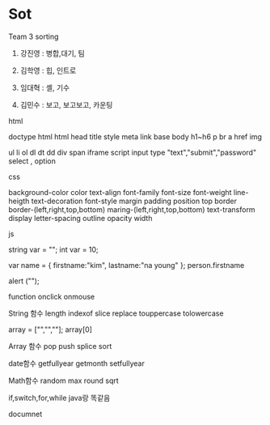 # Sot

Team 3 sorting 

1. 강진영 : 병합,대기, 팀 

2. 김학영 : 힙, 인트로

3. 임대혁 : 셸, 기수

4. 김민수 : 보고, 보고보고, 카운팅


html

doctype html
html
head
title
style
meta
link
base
body
h1~h6
p
br
a href
img
<!-- -->
ul li ol dl dt dd
div span
iframe
script
input type "text","submit","password"
select , option


css


background-color
color
text-align
font-family
font-size
font-weight
line-heigth
text-decoration
font-style
margin
padding
position
top
border
border-(left,right,top,bottom)
maring-(left,right,top,bottom)
text-transform
display
letter-spacing
outline
opacity
width


js

string var = "";
int var = 10;

var name = {
firstname:"kim",
lastname:"na young"
};
person.firstname

alert ("");

function
onclick
onmouse

String 함수
length
indexof
slice
replace
touppercase
tolowercase

array = ["","",""];
array[0]

Array 함수
pop
push
splice
sort

date함수
getfullyear
getmonth
setfullyear

Math함수
random
max
round
sqrt

if,switch,for,while
java랑 똑같음

documnet
